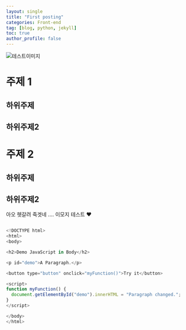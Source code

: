 ```yaml
---
layout: single
title: "First posting"
categories: Front-end
tag: [blog, python, jekyll]
toc: true
author_profile: false
---
```



![테스트이미지](../../images/2022-08-08-first/테스트이미지.jpg)

# 주제 1 
## 하위주제 
## 하위주제2 

# 주제 2 
## 하위주제
## 하위주제2

아오 헷갈려 죽겟네 .... 이모지 테스트 :heart: 
```javascript 

<!DOCTYPE html>
<html>
<body>

<h2>Demo JavaScript in Body</h2>

<p id="demo">A Paragraph.</p>

<button type="button" onclick="myFunction()">Try it</button>

<script>
function myFunction() {
  document.getElementById("demo").innerHTML = "Paragraph changed.";
}
</script>

</body>
</html> 
``` 
